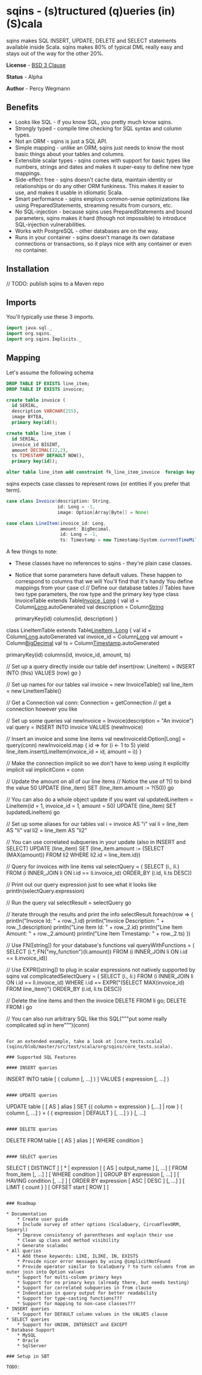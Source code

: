 sqins - (s)tructured (q)ueries (in) (S)cala
===========================================

sqins makes SQL INSERT, UPDATE, DELETE and SELECT statements available inside Scala.  sqins makes 80% of typical DML
really easy and stays out of the way for the other 20%.

**License** - [BSD 3 Clause](http://www.opensource.org/licenses/BSD-3-Clause)

**Status** - Alpha

**Author** - Percy Wegmann

## Benefits

 * Looks like SQL - if you know SQL, you pretty much know sqins.
 * Strongly typed - compile time checking for SQL syntax and column types.
 * Not an ORM - sqins is just a SQL API.
 * Simple mapping - unlike an ORM, sqins just needs to know the most basic things about your tables and columns.
 * Extensible scalar types - sqins comes with support for basic types like numbers, strings and dates and makes it super-easy to define new type mappings.
 * Side-effect free - sqins doesn't cache data, maintain identity or relationships or do any other ORM funkiness.  This makes it easier to use, and makes it usable in idiomatic Scala. 
 * Smart performance - sqins employs common-sense optimizations like using PreparedStatements, streaming results from cursors, etc.
 * No SQL-injection - because sqins uses PreparedStatements and bound parameters, sqins makes it hard (though not impossible) to introduce SQL-injection vulnerabilities.
 * Works with PostgreSQL - other databases are on the way.
 * Runs in your container - sqins doesn't manage its own database connections or transactions, so it plays nice with any container or even no container.


## Installation

// TODO: publish sqins to a Maven repo

## Imports

You'll typically use these 3 imports.

````scala
import java.sql._
import org.sqins._
import org.sqins.Implicits._
````

## Mapping

Let's assume the following schema

````sql
DROP TABLE IF EXISTS line_item;
DROP TABLE IF EXISTS invoice;

create table invoice (
  id SERIAL,
  description VARCHAR(255),
  image BYTEA,
  primary key(id));

create table line_item (
  id SERIAL,
  invoice_id BIGINT,
  amount DECIMAL(22,2),
  ts TIMESTAMP DEFAULT NOW(),
  primary key(id)); 

alter table line_item add constraint fk_line_item_invoice  foreign key (invoice_id) references invoice(id);
````

sqins expects case classes to represent rows (or entities if you prefer that term).

````scala
case class Invoice(description: String,
                   id: Long = -1,
                   image: Option[Array[Byte]] = None)

case class LineItem(invoice_id: Long,
                    amount: BigDecimal,
                    id: Long = -1,
                    ts: Timestamp = new Timestamp(System.currentTimeMillis())
````                    

A few things to note:

* These classes have no references to sqins - they're plain case classes.
* Notice that some parameters have default values.  These happen to correspond to columns that we will You'll find that it's handy 
You define mappings from your case cl
// Define our database tables
// Tables have two type parameters, the row type and the primary key type
class InvoiceTable extends Table[Invoice, Long]("invoice") {
  val id = Column[Long]("id").autoGenerated
  val description = Column[String]("description")

  primaryKey(id)
  columns(id, description)
}

class LineItemTable extends Table[LineItem, Long]("line_item") {
  val id = Column[Long]("id").autoGenerated
  val invoice_id = Column[Long]("invoice_id")
  val amount = Column[BigDecimal]("amount")
  val ts = Column[Timestamp]("ts").autoGenerated

  primaryKey(id)
  columns(id, invoice_id, amount, ts)
  
  // Set up a query directly inside our table
  def insert(row: LineItem) = INSERT INTO (this) VALUES (row) go
}

// Set up names for our tables
val invoice = new InvoiceTable()
val line_item = new LineItemTable()

// Get a Connection
val conn: Connection = getConnection // get a connection however you like

// Set up some queries
val newInvoice = Invoice(description = "An invoice")
val query = INSERT INTO invoice VALUES (newInvoice)

// Insert an invoice and some line items 
val newInvoiceId:Option[Long] = query(conn) 
newInvoiceId.map { id =>
  for (i <- 1 to 5) yield
    line_item.insert(LineItem(invoice_id = id, amount = i))
}

// Make the connection implicit so we don't have to keep using it explicitly
implicit val implicitConn = conn

// Update the amount on all of our line items
// Notice the use of ?() to bind the value 50
UPDATE (line_item) SET (line_item.amount := ?(50)) go

// You can also do a whole object update if you want
val updatedLineItem = LineItem(id = 1, invoice_id = 1, amount = 50)
UPDATE (line_item) SET (updatedLineItem) go

// Set up some aliases for our tables
val i = invoice AS "i"
val li = line_item AS "li"
val li2 = line_item AS "li2"

// You can use correlated subqueries in your update (also in INSERT and SELECT)
UPDATE (line_item) SET (line_item.amount := (SELECT (MAX(amount)) FROM li2 WHERE li2.id = line_item.id))

// Query for invoices with line items
val selectQuery = (
  SELECT (i.*, li.*)
  FROM (i INNER_JOIN li ON i.id == li.invoice_id)
  ORDER_BY (i.id, li.ts DESC))
  
// Print out our query expression just to see what it looks like
println(selectQuery.expression)

// Run the query
val selectResult = selectQuery go

// Iterate through the results and print the info
selectResult.foreach(row => {
  println("Invoice Id: " + row._1.id)
  println("Invoice Description: " + row._1.description)
  println("Line Item Id: " + row._2.id)
  println("Line Item Amount: " + row._2.amount)
  println("Line Item Timestamp: " + row._2.ts)
})

// Use FN([string]) for your database's functions
val queryWithFunctions = (
  SELECT (i.*, FN("my_function")(li.amount))
  FROM (i INNER_JOIN li ON i.id == li.invoice_id))

// Use EXPR([string]) to plug in scalar expressions not natively supported by sqins
val complicatedSelectQuery = (
  SELECT (i.*, li.*)
  FROM (i INNER_JOIN li ON i.id == li.invoice_id)
  WHERE i.id == EXPR("(SELECT MAX(invoice_id) FROM line_item)")
  ORDER_BY (i.id, li.ts DESC))
  
// Delete the line items and then the invoice
DELETE FROM li go;
DELETE FROM i go

// You can also run arbitrary SQL like this
SQL("""put some really complicated sql in here""")(conn)
````

For an extended example, take a look at [core_tests.scala](sqins/blob/master/src/test/scala/org/sqins/core_tests.scala).

### Supported SQL Features

#### INSERT queries

````
INSERT INTO table [ ( column [, ...] ) ]
    VALUES ( expression [, ...] )
````

#### UPDATE queries

````
UPDATE table [ [ AS ] alias ]
    SET {{ column = expression } [,...] | row }
          ( column [, ...] ) = ( { expression | DEFAULT } [, ...] ) } [, ...]
````

#### DELETE queries

````
DELETE FROM table [ [ AS ] alias ]
    [ WHERE condition ]
````

#### SELECT queries

````
SELECT [ DISTINCT ] ]
    * | expression [ [ AS ] output_name ] [, ...]
    [ FROM from_item [, ...] ]
    [ WHERE condition ]
    [ GROUP BY expression [, ...] ]
    [ HAVING condition [, ...] ]
    [ ORDER BY expression [ ASC | DESC ] [, ...] ]
    [ LIMIT { count } ]
    [ OFFSET start [ ROW ] ]
````

### Roadmap

* Documentation
    * Create user guide
    * Include survey of other options (ScalaQuery, CircumflexORM, Squeryl)
    * Improve consistency of parentheses and explain their use
    * Clean up class and method visibility
    * Generate scaladoc
* All queries
    * Add these keywords: LIKE, ILIKE, IN, EXISTS
    * Provide nicer error messages by using @implicitNotFound
    * Provide operator similar to ScalaQuery ? to turn columns from an outer join into Option values
    * Support for multi-column primary keys
    * Support for no primary keys (already there, but needs testing)
    * Support for correlated subqueries in from clause
    * Indentation in query output for better readability
    * Support for type-casting functions???
    * Support for mapping to non-case classes???
* INSERT queries
    * Support for DEFAULT column values in the VALUES clause    
* SELECT queries
    * Support for UNION, INTERSECT and EXCEPT
* Database Support
    * MySQL
    * Oracle
    * SqlServer

### Setup in SBT

TODO: